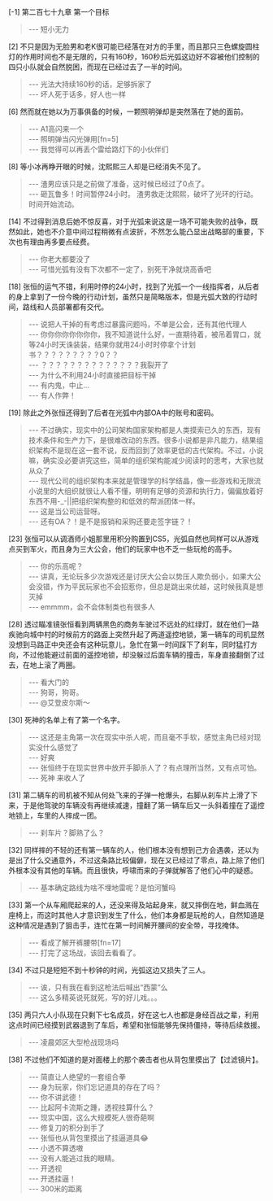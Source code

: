 
[-1] 第二百七十九章 第一个目标
>--- 短小无力<br>

[2] 不只是因为无脸男和老K很可能已经落在对方的手里，而且那只三色螺旋圆柱灯的作用时间也不是无限的，只有160秒，160秒后光弧这边好不容被他们控制的四只小队就会自然脱困，而现在已经过去了一半的时间。
>--- 光法大持续160秒的话，足够拆家了<br>
>--- 坏人死于话多，好人也一样<br>

[6] 然而就在她以为万事俱备的时候，一颗照明弹却是突然落在了她的面前。
>--- A1高闪来一个<br>
>--- 照明弹当闪光弹用[fn=5]<br>
>--- 我觉得可以再丢个雷给路灯下的小伙伴们<br>

[8] 等小冰再睁开眼的时候，沈熙熙三人却是已经消失不见了。
>--- 渣男应该只是之前做了准备，这时候已经过了0点了。<br>
>--- 砸瓦鲁多！时间暂停24小时。
渣男救走沈熙熙，破坏了光环的行动。
时间开始流动。<br>

[14] 不过得到消息后她不惊反喜，对于光弧来说这是一场不可能失败的战争，既然如此，她也不介意中间过程稍微有点波折，不然怎么能凸显出战略部的重要，下次也有理由再多要点经费。
>--- 你老大都要没了<br>
>--- 可惜光弧有没有下次都不一定了，别死干净就烧高香吧<br>

[18] 张恒的运气不错，利用时停的24小时，找到了光弧一个一线指挥者，从后者的身上拿到了一份今晚的行动计划，虽然只是简略版本，但是光弧大致的行动时间，路线和人员部署都有交代。
>--- 说把人干掉的有考虑过暴露问题吗，不单是公会，还有其他代理人<br>
>--- 你你你你你你你你，我不知道说什么好，一直期待着，被吊着胃口，就等24小时天诛装装，结果你就用24小时时停拿个计划书？？？？？？？？？0？？<br>
>--- ？？？？？？？？？？？？？？我裂开了<br>
>--- 为什么不利用24小时直接把目标干掉<br>
>--- 有内鬼，中止…<br>
>--- 有人作弊！<br>

[19] 除此之外张恒还得到了后者在光弧中内部OA中的账号和密码。
>--- 不过确实，现实中的公司架构国家架构都是人类摸索已久的东西，现有技术条件和生产力下，是很难改动的东西。很多小说都是非凡能力，结果组织架构不是现在这一套不说，反而回到了效率更低的古代架构。不过，小说嘛，确实没必要讲究这些，简单的组织架构能减少阅读时的思考，大家也就从众了<br>
>--- 现代公司的组织架构本来就是管理学的科学结晶，像一些游戏和无限流小说里的大组织就很让人看不懂，明明有足够的资源和执行力，偏偏放着好东西不用-_-||把组织架构整的和低效的帮派团体一样。<br>
>--- 这是当公司运营呀。<br>
>--- 还有OA？！是不是报销和采购还要走签字链？！<br>

[23] 张恒可以从调酒师小姐那里用积分购置到CS5，光弧自然也同样可以从游戏点买到军火，而且身为三大公会，他们的玩家中也不乏一些玩枪的高手。
>--- 你的乐高呢？<br>
>--- 讲真，无论玩多少次游戏还是讨厌大公会以势压人欺负弱小，如果大公会没错，作为平民玩家也不会招惹你，但总是跳出来优越，这时候我真是想灭掉<br>
>--- emmmm，会不会体制类也有很多人<br>

[28] 透过瞄准镜张恒看到两辆黑色的商务车驶过不远处的红绿灯，就在他们一路疾驰向城中村的时候前方的路面上突然升起了两道遥控地锁，第一辆车的司机显然没想到马路正中央还会有这种玩意儿，急忙在第一时间踩下了刹车，同时猛打方向，不过他能避过前面的遥控地锁，却没躲过后面车辆的撞击，车身直接翻倒了过去，在地上滚了两圈。
>--- 看大门的<br>
>--- 狗哥，狗哥。<br>
>--- @艾登皮尔斯～<br>

[30] 死神的名单上有了第一个名字。
>--- 这还是主角第一次在现实中杀人呢，而且毫不手软，感觉主角已经对现实没什么感觉了<br>
>--- 好爽<br>
>--- 张恒终于在现实世界中放开手脚杀人了？有点理所当然，又有点可怕。<br>
>--- 死神 来收人了<br>

[31] 第二辆车的司机被不知从何处飞来的子弹一枪爆头，右脚从刹车片上滑了下来，于是他驾驶的车辆没有再继续减速，撞翻了第一辆车后又一头斜着撞在了遥控地锁上，车里的人摔成一团。
>--- 刹车片？脚熟了么？<br>

[32] 同样摔的不轻的还有第一辆车的人，他们根本没有想到己方会遇袭，还以为是出了什么交通意外，不过这条路比较偏僻，现在又已经过了零点，路上除了他们外根本没有其他的车辆。而且很快，呼啸而来的子弹就解答了他们心中的疑惑。
>--- 基本确定路线为啥不埋地雷呢？是怕河蟹吗<br>

[33] 第一个从车厢爬起来的人，还没来得及站起身来，就又摔倒在地，鲜血溅在座椅上，而这时其他人才意识到发生了什么，他们本身都是玩枪的人，自然知道是这种情况是遇到了狙击手，连忙在第一时间解开腰间的安全带，寻找掩体。
>--- 看成了解开裤腰带[fn=17]<br>
>--- 打完了这场战，该回去看看了。<br>

[34] 不过只是短短不到十秒钟的时间，光弧这边又损失了三人。
>--- 诶，只有我在看到这枪法后喊出“西蒙”么<br>
>--- 这么多精英说死就死，写的好儿戏。。。<br>

[35] 两只六人小队现在只剩下七名成员，好在这七人也都是身经百战之辈，利用这点时间已经摸到武器退到了车后，希望和张恒能够先保持僵持，等待后续救援。
>--- 凌晨郊区大型枪战现场吗<br>

[38] 不过他们不知道的是对面楼上的那个袭击者也从背包里摸出了【过滤镜片】。
>--- 简直让人绝望的一套组合拳<br>
>--- 身为玩家，你们忘记道具的存在了吗？<br>
>--- 你不讲武德！<br>
>--- 比起阿卡流斯之踵，透视挂算什么？<br>
>--- 现实中国，这么大规模死人很奇葩啊<br>
>--- 修复刀的积分到手了<br>
>--- 张恒也从背包里摸出了挂逼道具😂<br>
>--- 小透不算透嗷<br>
>--- 没有人能逃过我的眼睛。<br>
>--- 开透视<br>
>--- 开透挂逼！<br>
>--- 300米的距离<br>
